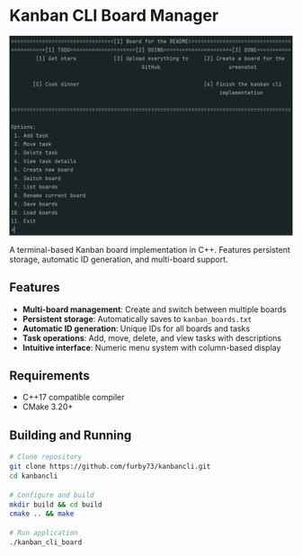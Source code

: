 # Kanban CLI Board Manager

![Kanban CLI Interface](kanban_screenshot.png)

A terminal-based Kanban board implementation in C++. Features persistent storage, automatic ID generation, and multi-board support.

## Features
- **Multi-board management**: Create and switch between multiple boards
- **Persistent storage**: Automatically saves to `kanban_boards.txt`
- **Automatic ID generation**: Unique IDs for all boards and tasks
- **Task operations**: Add, move, delete, and view tasks with descriptions
- **Intuitive interface**: Numeric menu system with column-based display

## Requirements
- C++17 compatible compiler
- CMake 3.20+

## Building and Running
```bash
# Clone repository
git clone https://github.com/furby73/kanbancli.git
cd kanbancli

# Configure and build
mkdir build && cd build
cmake .. && make

# Run application
./kanban_cli_board
